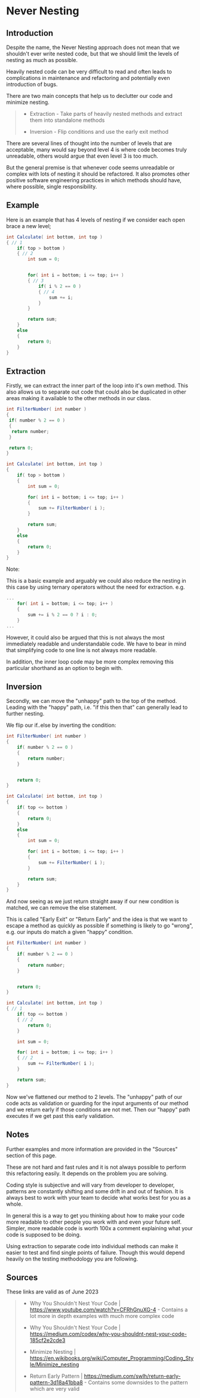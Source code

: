 # Never Nesting

## Introduction

Despite the name, the Never Nesting approach does not mean that we shouldn't ever write nested code, but that we should limit the levels of nesting as much as possible.

Heavily nested code can be very difficult to read and often leads to complications in maintenance and refactoring and potentially even introduction of bugs.

There are two main concepts that help us to declutter our code and minimize nesting.

> * Extraction - Take parts of heavily nested methods and extract them into standalone methods
>
> * Inversion - Flip conditions and use the early exit method

There are several lines of thought into the number of levels that are acceptable, many would say beyond level 4 is where code becomes truly unreadable, others would argue that even level 3 is too much.

But the general premise is that whenever code seems unreadable or complex with lots of nesting it should be refactored. It also promotes other positive software engineering practices in which methods should have, where possible, single responsibility.

## Example

Here is an example that has 4 levels of nesting if we consider each open brace a new level;

```cs
int Calculate( int bottom, int top )
{ // 1
    if( top > bottom )
    { // 2
        int sum = 0;


        for( int i = bottom; i <= top; i++ )
        { // 3
            if( i % 2 == 0 )
            { // 4
                sum += i;
            }
        }

        return sum;
    }
    else
    {
        return 0;
    }
}
```

## Extraction

Firstly, we can extract the inner part of the loop into it's own method. This also allows us to separate out code that could also be duplicated in other areas making it available to the other methods in our class.

```cs
int FilterNumber( int number )
{
 if( number % 2 == 0 )
 {
  return number;
 }

 return 0;
}

int Calculate( int bottom, int top )
{
    if( top > bottom )
    {
        int sum = 0;

        for( int i = bottom; i <= top; i++ )
        {
            sum += FilterNumber( i );
        }

        return sum;
    }
    else
    {
        return 0;
    }
}
```

Note:

This is a basic example and arguably we could also reduce the nesting in this case by using ternary operators without the need for extraction. e.g.

```cs
...
    for( int i = bottom; i <= top; i++ )
    {
        sum += i % 2 == 0 ? i : 0;
    }
...
```

However, it could also be argued that this is not always the most immediately readable and understandable code. We have to bear in mind that simplifying code to one line is not always more readable.

In addition, the inner loop code may be more complex removing this particular shorthand as an option to begin with.

## Inversion

Secondly, we can move the "unhappy" path to the top of the method. Leading with the "happy" path, i.e. "if this then that" can generally lead to further nesting.

We flip our if..else by inverting the condition:

```cs
int FilterNumber( int number )
{
    if( number % 2 == 0 )
    {
        return number;
    }


    return 0;
}

int Calculate( int bottom, int top )
{
    if( top <= bottom )
    {
        return 0;
    }
    else
    {        
        int sum = 0;

        for( int i = bottom; i <= top; i++ )
        {
            sum += FilterNumber( i );
        }

        return sum;
    }
}
```

And now seeing as we just return straight away if our new condition is matched, we can remove the else statement.

This is called "Early Exit" or "Return Early" and the idea is that we want to escape a method as quickly as possible if something is likely to go "wrong", e.g. our inputs do match a given "happy" condition.

```cs
int FilterNumber( int number )
{
    if( number % 2 == 0 )
    {
        return number;
    }


    return 0;
}

int Calculate( int bottom, int top )
{ // 1
    if( top <= bottom )
    { // 2
        return 0;
    }

    int sum = 0;

    for( int i = bottom; i <= top; i++ )
    { // 2
        sum += FilterNumber( i );
    }

    return sum;
}
```

Now we've flattened our method to 2 levels. The "unhappy" path of our code acts as validation or guarding for the input arguments of our method and we return early if those conditions are not met. Then our "happy" path executes if we get past this early validation.

## Notes

Further examples and more information are provided in the "Sources" section of this page.

These are not hard and fast rules and it is not always possible to perform this refactoring easily. It depends on the problem you are solving.

Coding style is subjective and will vary from developer to developer, patterns are constantly shifting and some drift in and out of fashion. It is always best to work with your team to decide what works best for you as a whole.

In general this is a way to get you thinking about how to make your code more readable to other people you work with and even your future self. Simpler, more readable code is worth 100x a comment explaining what your code is supposed to be doing.

Using extraction to separate code into individual methods can make it easier to test and find single points of failure. Though this would depend heavily on the testing methodology you are following.

## Sources

These links are valid as of June 2023

> * Why You Shouldn't Nest Your Code | <https://www.youtube.com/watch?v=CFRhGnuXG-4> - Contains a lot more in depth examples with much more complex code
>
> * Why You Shouldn't Nest Your Code | <https://medium.com/codex/why-you-shouldnt-nest-your-code-185cf2e2cde3>
>
> * Minimize Nesting | <https://en.wikibooks.org/wiki/Computer_Programming/Coding_Style/Minimize_nesting>
>
> * Return Early Pattern | <https://medium.com/swlh/return-early-pattern-3d18a41bba8> - Contains some downsides to the pattern which are very valid
